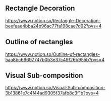 ## Rectangle Decoration
https://www.notion.so/Rectangle-Decoration-beefeae4bba24b96ac77fa198cae7d92?pvs=4

## Outline of rectangles
https://www.notion.so/Outline-of-rectangles-5aa8bc69697747b0b3e37c49f26b955b?pvs=4

## Visual Sub-composition
https://www.notion.so/Visual-Sub-composition-3b13861e7c4f44ad9305f37afb8c3f1b?pvs=4
